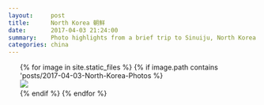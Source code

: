 ```yaml
---
layout:     post
title:      North Korea 朝鲜
date:       2017-04-03 21:24:00
summary:    Photo highlights from a brief trip to Sinuiju, North Korea.
categories: china
---
```

<ul style="list-style: none;">
{% for image in site.static_files %}
    {% if image.path contains 'posts/2017-04-03-North-Korea-Photos %}
        <li><img src="{{ site.url }}{{ image.path }}" /></li>
    {% endif %}
{% endfor %}
</ul>
